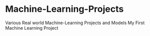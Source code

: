 # Machine-Learning-Projects
Various Real world Machine-Learning Projects and Models
My First Machine Learning Project
